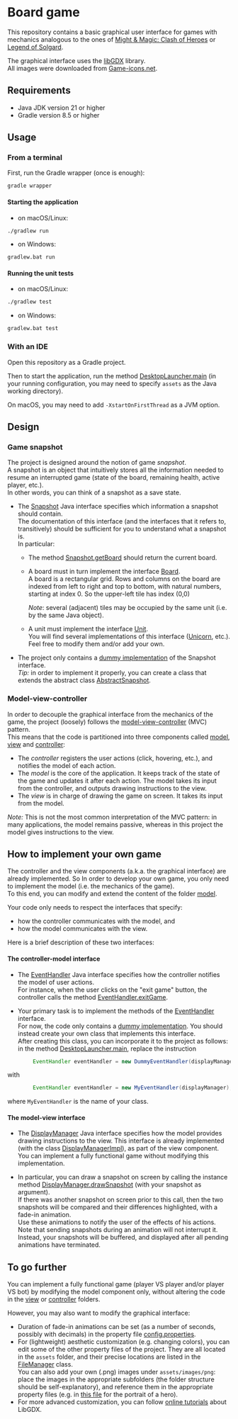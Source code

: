 # Board game

This repository contains a basic graphical user interface for games with mechanics analogous to the ones of
[Might & Magic: Clash of Heroes](https://www.dotemu.com/games/might-magic-clash-of-heroes-definitive-edition/) or
[Legend of Solgard](https://snowprintstudios.com/solgard/).

The graphical interface uses the [libGDX](https://libgdx.com/) library.\
All images were downloaded from [Game-icons.net](https://game-icons.net/).

## Requirements

- Java JDK version 21 or higher
- Gradle version 8.5 or higher

## Usage

### From a terminal

First, run the Gradle wrapper (once is enough):

```bash
gradle wrapper
```
#### Starting the application

- on macOS/Linux:

```bash
./gradlew run
```

- on Windows:

```bash
gradlew.bat run
```

#### Running the unit tests

- on macOS/Linux:

```bash
./gradlew test
```

- on Windows:

```bash
gradlew.bat test
```


### With an IDE
Open this repository as a Gradle project.

Then to start the application, run the method [DesktopLauncher.main](desktop/src/it/unibz/inf/pp/clash/DesktopLauncher.java)
  (in your running configuration, you may need to specify `assets` as the Java working directory).

On macOS, you may need to add `-XstartOnFirstThread` as a JVM option.

## Design

### Game snapshot

The project is designed around the notion of game _snapshot_.\
A snapshot is an object that intuitively stores all the information needed to resume an interrupted game (state of the board, remaining health, active player, etc.).\
In other words, you can think of a snapshot as a save state.

- The [Snapshot](core/src/main/java/it/unibz/inf/pp/clash/model/snapshot/Snapshot.java) Java interface specifies which information a snapshot should contain.\
  The documentation of this interface
  (and the interfaces that it refers to, transitively) should be sufficient for you to understand what a snapshot is.\
  In particular:

  - The method [Snapshot.getBoard](core/src/main/java/it/unibz/inf/pp/clash/model/snapshot/Snapshot.java)
    should return the current board.

  - A board must in turn implement the interface [Board](core/src/main/java/it/unibz/inf/pp/clash/model/snapshot/Board.java).\
    A board is a rectangular grid.
    Rows and columns on the board are indexed from left to right and top to bottom, with natural numbers, starting at index 0.
    So the upper-left tile has index (0,0)

    _Note_: several (adjacent) tiles may be occupied by the same unit (i.e. by the same Java object).

  - A unit must implement the interface [Unit](core/src/main/java/it/unibz/inf/pp/clash/model/snapshot/units/Unit.java).\
    You will find several implementations of this interface ([Unicorn](core/src/main/java/it/unibz/inf/pp/clash/model/snapshot/units/impl/Unicorn.java), etc.).
    Feel free to modify them and/or add your own.

- The project only contains a [dummy implementation](core/src/main/java/it/unibz/inf/pp/clash/model/impl/dummy/snapshot/DummySnapshot.java) of the Snapshot interface.\
  _Tip:_ in order to implement it properly, you can create a class that extends the abstract class [AbstractSnapshot](core/src/main/java/it/unibz/inf/pp/clash/model/snapshot/impl/AbstractSnapshot.java).

### Model-view-controller

In order to decouple the graphical interface from the mechanics of the game, the project (loosely) follows the [model-view-controller](https://en.wikipedia.org/wiki/Model%E2%80%93view%E2%80%93controller) (MVC) pattern.\
This means that the code is partitioned into three components called
[model](core/src/main/java/it/unibz/inf/pp/clash/model/README.md),
[view](core/src/main/java/it/unibz/inf/pp/clash/view/README.md) and
[controller](core/src/main/java/it/unibz/inf/pp/clash/controller/README.md):

- The _controller_ registers the user actions (click, hovering, etc.), and notifies the model of each action.
- The _model_ is the core of the application.
  It keeps track of the state of the game and updates it after each action.
  The model takes its input from the controller, and outputs drawing instructions to the view.
- The _view_ is in charge of drawing the game on screen. It takes its input from the model.

_Note:_ This is not the most common interpretation of the MVC pattern: in many applications, the model remains passive,
whereas in this project the model gives instructions to the view.

## How to implement your own game

The controller and the view components (a.k.a. the graphical interface) are already implemented.
So In order to develop your own game, you only need to implement the model (i.e. the mechanics of the game).\
To this end, you can modify and extend the content of the folder [model](core/src/main/java/it/unibz/inf/pp/clash/model/README.md).

Your code only needs to respect the interfaces that specify:

- how the controller communicates with the model, and
- how the model communicates with the view.

Here is a brief description of these two interfaces:

#### The controller-model interface

- The [EventHandler](core/src/main/java/it/unibz/inf/pp/clash/model/EventHandler.java) Java interface specifies how the controller
  notifies the model of user actions.\
  For instance, when the user clicks on the "exit game" button, the controller calls the method
  [EventHandler.exitGame](core/src/main/java/it/unibz/inf/pp/clash/model/EventHandler.java).

- Your primary task is to implement the methods of the [EventHandler](core/src/main/java/it/unibz/inf/pp/clash/model/EventHandler.java) interface.\
  For now, the code only contains a [dummy implementation](core/src/main/java/it/unibz/inf/pp/clash/model/impl/DummyEventHandler.java).
  You should instead create your own class that implements this interface.\
  After creating this class, you can incorporate it to the project as follows:
  in the method [DesktopLauncher.main](desktop/src/it/unibz/inf/pp/clash/DesktopLauncher.java), replace the instruction

```Java
        EventHandler eventHandler = new DummyEventHandler(displayManager);
```

with

```Java
        EventHandler eventHandler = new MyEventHandler(displayManager);
```

where `MyEventHandler` is the name of your class.

#### The model-view interface

- The [DisplayManager](core/src/main/java/it/unibz/inf/pp/clash/view/DisplayManager.java) Java interface specifies how the model
  provides drawing instructions to the view.
  This interface is already implemented (with the class [DisplayManagerImpl](core/src/main/java/it/unibz/inf/pp/clash/view/impl/DisplayManagerImpl.java)), as part of the view component.
  You can implement a fully functional game without modifying this implementation.

- In particular, you can draw a snapshot on screen by calling the instance method [DisplayManager.drawSnapshot](core/src/main/java/it/unibz/inf/pp/clash/view/DisplayManager.java)
  (with your snapshot as argument).\
  If there was another snapshot on screen prior to this call, then the two snapshots will be compared and their differences highlighted,
  with a fade-in animation.\
  Use these animations to notify the user of the effects of his actions.\
  Note that sending snapshots during an animation will not interrupt it.
  Instead, your snapshots will be buffered, and displayed after all pending animations have terminated.

## To go further

You can implement a fully functional game (player VS player and/or player VS bot) by modifying the model component only,
without altering the code in the
[view](core/src/main/java/it/unibz/inf/pp/clash/view/README.md) or
[controller](core/src/main/java/it/unibz/inf/pp/clash/controller/README.md) folders.

However, you may also want to modify the graphical interface:

- Duration of fade-in animations can be set (as a number of seconds, possibly with decimals) in the property file [config.properties](assets/config.properties).
- For (lightweight) aesthetic customization (e.g. changing colors),
  you can edit some of the other property files of the project.
  They are all located in the `assets` folder, and their precise locations are listed in the [FileManager](core/src/main/java/it/unibz/inf/pp/clash/view/singletons/FileManager.java) class.\
  You can also add your own (.png) images under `assets/images/png`:
  place the images in the appropriate subfolders (the folder structure should be self-explanatory),
  and reference them in the appropriate property files (e.g. in [this file](assets/images/portraits.properties) for the portrait of a hero).
- For more advanced customization, you can follow [online tutorials](https://libgdx.com/wiki/start/demos-and-tutorials) about LibGDX.
